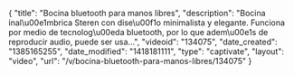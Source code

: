 {
    "title": "Bocina bluetooth para manos libres",
    "description": "Bocina inal\u00e1mbrica Steren con dise\u00f1o minimalista y elegante. Funciona por medio de tecnolog\u00eda bluetooth, por lo que adem\u00e1s de reproducir audio, puede ser usa...",
    "videoid": "134075",
    "date_created": "1385165255",
    "date_modified": "1418181111",
    "type": "captivate",
    "layout": "video",
    "url": "\/v\/bocina-bluetooth-para-manos-libres\/134075"
}